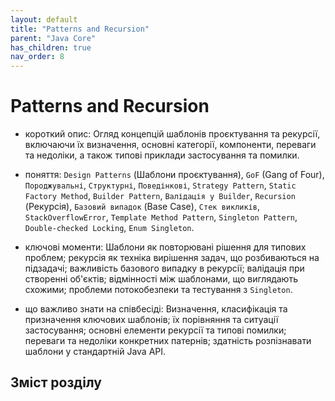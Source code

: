 ```yaml
---
layout: default
title: "Patterns and Recursion"
parent: "Java Core"
has_children: true
nav_order: 8
---
```


# Patterns and Recursion

* короткий опис: Огляд концепцій шаблонів проєктування та рекурсії, включаючи їх визначення, основні категорії, компоненти, переваги та недоліки, а також типові приклади застосування та помилки.

* поняття: `Design Patterns` (Шаблони проєктування), `GoF` (Gang of Four), `Породжувальні`, `Структурні`, `Поведінкові`, `Strategy Pattern`, `Static Factory Method`, `Builder Pattern`, `Валідація у Builder`, `Recursion` (Рекурсія), `Базовий випадок` (Base Case), `Стек викликів`, `StackOverflowError`, `Template Method Pattern`, `Singleton Pattern`, `Double-checked Locking`, `Enum Singleton`.

* ключові моменти: Шаблони як повторювані рішення для типових проблем; рекурсія як техніка вирішення задач, що розбиваються на підзадачі; важливість базового випадку в рекурсії; валідація при створенні об'єктів; відмінності між шаблонами, що виглядають схожими; проблеми потокобезпеки та тестування з `Singleton`.

* що важливо знати на співбесіді: Визначення, класифікація та призначення ключових шаблонів; їх порівняння та ситуації застосування; основні елементи рекурсії та типові помилки; переваги та недоліки конкретних патернів; здатність розпізнавати шаблони у стандартній Java API.

## Зміст розділу
